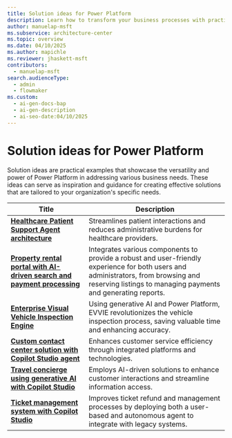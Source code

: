 ```yaml
---
title: Solution ideas for Power Platform
description: Learn how to transform your business processes with practical examples of Power Platform solutions.
author: manuelap-msft
ms.subservice: architecture-center
ms.topic: overview
ms.date: 04/10/2025
ms.author: mapichle
ms.reviewer: jhaskett-msft
contributors:
  - manuelap-msft
search.audienceType:
  - admin
  - flowmaker
ms.custom:
  - ai-gen-docs-bap
  - ai-gen-description
  - ai-seo-date:04/10/2025
---
```


# Solution ideas for Power Platform

Solution ideas are practical examples that showcase the versatility and power of Power Platform in addressing various business needs. These ideas can serve as inspiration and guidance for creating effective solutions that are tailored to your organization's specific needs.

| Title | Description |
| --- | --- |
| [**Healthcare Patient Support Agent architecture**](agent-healthcare-patient-support.md) | Streamlines patient interactions and reduces administrative burdens for healthcare providers. |
| [**Property rental portal with AI-driven search and payment processing**](agent-rental-portal.md) | Integrates various components to provide a robust and user-friendly experience for both users and administrators, from browsing and reserving listings to managing payments and generating reports. |
| [**Enterprise Visual Vehicle Inspection Engine**](app-evvie.md) | Using generative AI and Power Platform, EVVIE revolutionizes the vehicle inspection process, saving valuable time and enhancing accuracy. |
| [**Custom contact center solution with Copilot Studio agent**](agent-custom-contact-center.md) | Enhances customer service efficiency through integrated platforms and technologies. |
| [**Travel concierge using generative AI with Copilot Studio**](agent-travel-customer.md) | Employs AI-driven solutions to enhance customer interactions and streamline information access. |
| [**Ticket management system with Copilot Studio**](agent-ticket-and-refund.md) | Improves ticket refund and management processes by deploying both a user-based and autonomous agent to integrate with legacy systems. |
